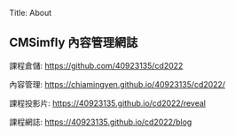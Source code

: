 Title: About

## CMSimfly 內容管理網誌

課程倉儲: <a href="https://github.com/40923135/cd2022">https://github.com/40923135/cd2022</a>

內容管理: <a href="https://40923135.github.io/cd2022/">https://chiamingyen.github.io/40923135/cd2022/</a>

課程投影片: <a href="https://40923135.github.io/cd2022/reveal/index.html">https://40923135.github.io/cd2022/reveal</a>

課程網誌: <a href="https://40923135.github.io/cd2022/blog/index.html">https://40923135.github.io/cd2022/blog</a>









